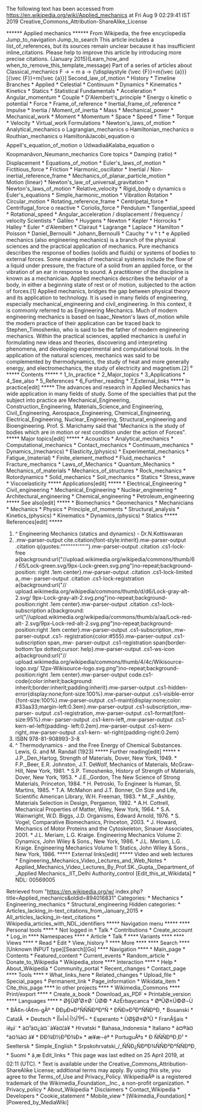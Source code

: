 The following text has been accessed from https://en.wikipedia.org/wiki/Applied_mechanics at Fri Aug 9 02:29:41 IST 2019
Creative_Commons_Attribution-ShareAlike_License




















****** Applied mechanics ******
From Wikipedia, the free encyclopedia
Jump_to_navigation Jump_to_search
 This article includes a list_of_references, but its sources remain unclear
 because it has insufficient inline_citations. Please help to improve this
 article by introducing more precise citations. (January 2015)(Learn_how_and
 when_to_remove_this_template_message)
Part of a series of articles about
Classical_mechanics
      F &#x2192;    = m    a &#x2192;      {\displaystyle {\vec {F}}=m{\vec
{a}}}  [{\vec {F}}=m{\vec {a}}]
Second_law_of_motion
    * History
    * Timeline
Branches
    * Applied
    * Celestial
    * Continuum
    * Dynamics
    * Kinematics
    * Kinetics
    * Statics
    * Statistical
Fundamentals
    * Acceleration
    * Angular_momentum
    * Couple
    * D'Alembert's_principle
    * Energy
          o kinetic
          o potential
    * Force
    * Frame_of_reference
    * Inertial_frame_of_reference
    * Impulse
    * Inertia / Moment_of_inertia
    * Mass
    *
      Mechanical_power
    * Mechanical_work
    *
      Moment
    * Momentum
    * Space
    * Speed
    * Time
    * Torque
    * Velocity
    * Virtual_work
Formulations
    * Newton's_laws_of_motion
    * Analytical_mechanics
          o Lagrangian_mechanics
          o Hamiltonian_mechanics
          o Routhian_mechanics
          o HamiltonâJacobi_equation
          o Appell's_equation_of_motion
          o UdwadiaâKalaba_equation
          o Koopmanâvon_Neumann_mechanics
Core topics
    * Damping (ratio)
    * Displacement
    * Equations_of_motion
    * Euler's_laws_of_motion
    * Fictitious_force
    * Friction
    * Harmonic_oscillator
    * Inertial / Non-inertial_reference_frame
    * Mechanics_of_planar_particle_motion
    * Motion (linear)
    * Newton's_law_of_universal_gravitation
    * Newton's_laws_of_motion
    * Relative_velocity
    * Rigid_body
          o dynamics
          o Euler's_equations
    * Simple_harmonic_motion
    * Vibration
Rotation
    * Circular_motion
    * Rotating_reference_frame
    * Centripetal_force
    * Centrifugal_force
          o reactive
    * Coriolis_force
    * Pendulum
    * Tangential_speed
    * Rotational_speed
    * Angular_acceleration / displacement / frequency / velocity
Scientists
    * Galileo
    * Huygens
    * Newton
    * Kepler
    * Horrocks
    * Halley
    * Euler
    * d'Alembert
    * Clairaut
    * Lagrange
    * Laplace
    * Hamilton
    * Poisson
    * Daniel_Bernoulli
    * Johann_Bernoulli
    * Cauchy
    * v
    * t
    * e
Applied mechanics (also engineering mechanics) is a branch of the physical
sciences and the practical application of mechanics. Pure mechanics describes
the response of bodies (solids and fluids) or systems of bodies to external
forces. Some examples of mechanical systems include the flow of a liquid under
pressure, the fracture of a solid from an applied force, or the vibration of an
ear in response to sound. A practitioner of the discipline is known as a
mechanician.
Applied mechanics describes the behavior of a body, in either a beginning state
of rest or of motion, subjected to the action of forces.[1] Applied mechanics,
bridges the gap between physical theory and its application to technology. It
is used in many fields of engineering, especially mechanical_engineering and
civil_engineering. In this context, it is commonly referred to as Engineering
Mechanics. Much of modern engineering mechanics is based on Isaac_Newton's laws
of_motion while the modern practice of their application can be traced back to
Stephen_Timoshenko, who is said to be the father of modern engineering
mechanics.
Within the practical sciences, applied mechanics is useful in formulating new
ideas and theories, discovering and interpreting phenomena, and developing
experimental and computational tools. In the application of the natural
sciences, mechanics was said to be complemented by thermodynamics, the study of
heat and more generally energy, and electromechanics, the study of electricity
and magnetism.[2]
⁰
***** Contents *****
    * 1_In_practice
    * 2_Major_topics
    * 3_Applications
    * 4_See_also
    * 5_References
    * 6_Further_reading
    * 7_External_links
***** In practice[edit] *****
The advances and research in Applied Mechanics has wide application in many
fields of study. Some of the specialties that put the subject into practice are
Mechanical_Engineering, Construction_Engineering, Materials_Science_and
Engineering, Civil_Engineering, Aerospace_Engineering, Chemical_Engineering,
Electrical_Engineering, Nuclear_Engineering, Structural_engineering and
Bioengineering. Prof. S. Marichamy said that "Mechanics is the study of bodies
which are in motion or rest condition under the action of Forces".
***** Major topics[edit] *****
    * Acoustics
    * Analytical_mechanics
    * Computational_mechanics
    * Contact_mechanics
    * Continuum_mechanics
    * Dynamics_(mechanics)
    * Elasticity_(physics)
    * Experimental_mechanics
    * Fatigue_(material)
    * Finite_element_method
    * Fluid_mechanics
    * Fracture_mechanics
    * Laws_of_Mechanics
    * Quantum_Mechanics
    * Mechanics_of_materials
    * Mechanics_of_structures
    * Rock_mechanics
    * Rotordynamics
    * Solid_mechanics
    * Soil_mechanics
    * Statics
    * Stress_wave
    * Viscoelasticity
***** Applications[edit] *****
    * Electrical_Engineering
    * Civil_engineering
    * Mechanical_Engineering
    * Nuclear_engineering
    * Architectural_engineering
    * Chemical_engineering
    * Petroleum_engineering
***** See also[edit] *****
    * Biomechanics
    * Geomechanics
    * Mechanicians
    * Mechanics
    * Physics
    * Principle_of_moments
    * Structural_analysis
    * Kinetics_(physics)
    * Kinematics
    * Dynamics_(physics)
    * Statics
***** References[edit] *****
   1. ^ Engineering Mechanics (statics and dynamics) - Dr.N.Kottiswaran
   2. .mw-parser-output cite.citation{font-style:inherit}.mw-parser-output
      .citation q{quotes:"\"""\"""'""'"}.mw-parser-output .citation .cs1-lock-
      free a{background:url("//upload.wikimedia.org/wikipedia/commons/thumb/6/
      65/Lock-green.svg/9px-Lock-green.svg.png")no-repeat;background-position:
      right .1em center}.mw-parser-output .citation .cs1-lock-limited a,.mw-
      parser-output .citation .cs1-lock-registration a{background:url("//
      upload.wikimedia.org/wikipedia/commons/thumb/d/d6/Lock-gray-alt-2.svg/
      9px-Lock-gray-alt-2.svg.png")no-repeat;background-position:right .1em
      center}.mw-parser-output .citation .cs1-lock-subscription a{background:
      url("//upload.wikimedia.org/wikipedia/commons/thumb/a/aa/Lock-red-alt-
      2.svg/9px-Lock-red-alt-2.svg.png")no-repeat;background-position:right
      .1em center}.mw-parser-output .cs1-subscription,.mw-parser-output .cs1-
      registration{color:#555}.mw-parser-output .cs1-subscription span,.mw-
      parser-output .cs1-registration span{border-bottom:1px dotted;cursor:
      help}.mw-parser-output .cs1-ws-icon a{background:url("//
      upload.wikimedia.org/wikipedia/commons/thumb/4/4c/Wikisource-logo.svg/
      12px-Wikisource-logo.svg.png")no-repeat;background-position:right .1em
      center}.mw-parser-output code.cs1-code{color:inherit;background:
      inherit;border:inherit;padding:inherit}.mw-parser-output .cs1-hidden-
      error{display:none;font-size:100%}.mw-parser-output .cs1-visible-error
      {font-size:100%}.mw-parser-output .cs1-maint{display:none;color:
      #33aa33;margin-left:0.3em}.mw-parser-output .cs1-subscription,.mw-parser-
      output .cs1-registration,.mw-parser-output .cs1-format{font-size:95%}.mw-
      parser-output .cs1-kern-left,.mw-parser-output .cs1-kern-wl-left{padding-
      left:0.2em}.mw-parser-output .cs1-kern-right,.mw-parser-output .cs1-kern-
      wl-right{padding-right:0.2em}
   3. ISBN 978-81-908993-3-8
   4. ^ Thermodynamics - and the Free Energy of Chemical Substances. Lewis, G.
      and M. Randall (1923)
***** Further reading[edit] *****
    * J.P._Den_Hartog, Strength of Materials, Dover, New York, 1949.
    * F.P._Beer, E.R. Johnston, J.T. DeWolf, Mechanics of Materials, McGraw-
      Hill, New York, 1981.
    * S.P. Timoshenko, History of Strength of Materials, Dover, New York, 1953.
    * J.E._Gordon, The New Science of Strong Materials, Princeton, 1984.
    * H. Petroski, To Engineer Is Human, St. Martins, 1985.
    * T.A. McMahon and J.T. Bonner, On Size and Life, Scientific American
      Library, W.H. Freeman, 1983.
    * M._F._Ashby, Materials Selection in Design, Pergamon, 1992.
    * A.H. Cottrell, Mechanical Properties of Matter, Wiley, New York, 1964.
    * S.A. Wainwright, W.D. Biggs, J.D. Organisms, Edward Arnold, 1976.
    * S. Vogel, Comparative Biomechanics, Princeton, 2003.
    * J. Howard, Mechanics of Motor Proteins and the Cytoskeleton, Sinauer
      Associates, 2001.
    * J.L. Meriam, L.G. Kraige. Engineering Mechanics Volume 2: Dynamics, John
      Wiley & Sons., New York, 1986.
    * J.L. Meriam, L.G. Kraige. Engineering Mechanics Volume 1: Statics, John
      Wiley & Sons., New York, 1986.
***** External links[edit] *****
  Video and web lectures
    * Engineering_Mechanics_Video_Lectures_and_Web_Notes
    * Applied_Mechanics_Video_Lectures_By_Prof.SK._Gupta,_Department_of_Applied
      Mechanics,_IIT_Delhi
Authority_control [Edit_this_at_Wikidata]     * NDL: 00569005

Retrieved from "https://en.wikipedia.org/w/
index.php?title=Applied_mechanics&oldid=894016831"
Categories:
    * Mechanics
    * Engineering_mechanics
    * Structural_engineering
Hidden categories:
    * Articles_lacking_in-text_citations_from_January_2015
    * All_articles_lacking_in-text_citations
    * Wikipedia_articles_with_NDL_identifiers
***** Navigation menu *****
**** Personal tools ****
    * Not logged in
    * Talk
    * Contributions
    * Create_account
    * Log_in
**** Namespaces ****
    * Article
    * Talk
⁰
**** Variants ****
**** Views ****
    * Read
    * Edit
    * View_history
⁰
**** More ****
**** Search ****
[Unknown INPUT type][Search][Go]
**** Navigation ****
    * Main_page
    * Contents
    * Featured_content
    * Current_events
    * Random_article
    * Donate_to_Wikipedia
    * Wikipedia_store
**** Interaction ****
    * Help
    * About_Wikipedia
    * Community_portal
    * Recent_changes
    * Contact_page
**** Tools ****
    * What_links_here
    * Related_changes
    * Upload_file
    * Special_pages
    * Permanent_link
    * Page_information
    * Wikidata_item
    * Cite_this_page
**** In other projects ****
    * Wikimedia_Commons
**** Print/export ****
    * Create_a_book
    * Download_as_PDF
    * Printable_version
**** Languages ****
    * Ø§ÙØ¹Ø±Ø¨ÙØ©
    * AzÉrbaycanca
    * ØªÛØ±Ú©Ø¬Ù
    * BÃ¢n-lÃ¢m-gÃº
    * ÐÐµÐ»Ð°ÑÑÑÐºÐ°Ñ
    * ÐÑÐ»Ð³Ð°ÑÑÐºÐ¸
    * Bosanski
    * CatalÃ 
    * Deutsch
    * ÎÎ»Î»Î·Î½Î¹ÎºÎ¬
    * Esperanto
    * ÙØ§Ø±Ø³Û
    * FranÃ§ais
    * íêµ­ì´
    * à¤¹à¤¿à¤¨à¥à¤¦à¥
    * Hrvatski
    * Bahasa_Indonesia
    * Italiano
    * à¤®à¤°à¤¾à¤ à¥
    * ÐÐ¾Ð½Ð³Ð¾Ð»
    * æ¥æ¬èª
    * PortuguÃªs
    * Ð ÑÑÑÐºÐ¸Ð¹
    * Seeltersk
    * Simple_English
    * Srpskohrvatski_/_ÑÑÐ¿ÑÐºÐ¾ÑÑÐ²Ð°ÑÑÐºÐ¸
    * Suomi
    * ä¸­æ
Edit_links
    * This page was last edited on 25 April 2019, at 02:11 (UTC).
    * Text is available under the Creative_Commons_Attribution-ShareAlike
      License; additional terms may apply. By using this site, you agree to the
      Terms_of_Use and Privacy_Policy. WikipediaÂ® is a registered trademark of
      the Wikimedia_Foundation,_Inc., a non-profit organization.
    * Privacy_policy
    * About_Wikipedia
    * Disclaimers
    * Contact_Wikipedia
    * Developers
    * Cookie_statement
    * Mobile_view
    * [Wikimedia_Foundation]
    * [Powered_by_MediaWiki]
